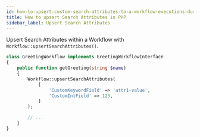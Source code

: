 ```yaml
---
id: how-to-upsert-custom-search-attributes-to-a-workflow-executions-during-execution-in-php
title: How to upsert Search Attributes in PHP
sidebar_label: Upsert Search Attributes
---
```


Upsert Search Attributes within a Workflow with `Workflow::upsertSearchAttributes()`.

```php
class GreetingWorkflow implements GreetingWorkflowInterface
{
    public function getGreeting(string $name)
    {
        Workflow::upsertSearchAttributes(
            [
                'CustomKeywordField' => 'attr1-value',
                'CustomIntField' => 123,
            ]
        );

        // ...
    }
}
```
